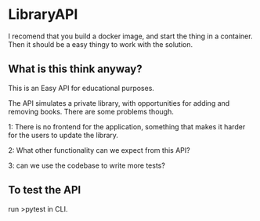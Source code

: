 # LibraryAPI

I recomend that you build a docker image, and start the thing in a container. Then it should be a easy thingy to work with the solution.

## What is this think anyway?

This is an Easy API for educational purposes.

The API simulates a private library, with opportunities for adding and removing books.
There are some problems though.

1: There is no frontend for the application, something that makes it harder for the users to update the library.

2: What other functionality can we expect from this API?

3: can we use the codebase to write more tests?

## To test the API

run >pytest in CLI.
